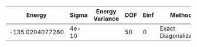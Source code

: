 | Energy          | Sigma | Energy Variance | DOF | Einf | Method                | Reference |
|-----------------|-------|-----------------|-----|------|-----------------------|-----------|
| -135.0204077260 | 4e-10 |                 | 50  | 0    | Exact Diagonalization | [paper](https://journals.aps.org/pre/abstract/10.1103/PhysRevE.98.033309) |
